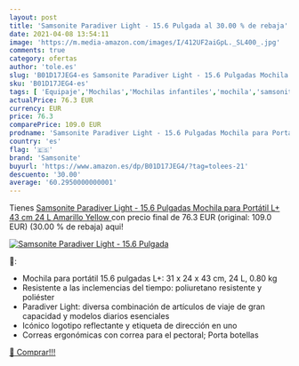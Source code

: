 ```yaml
---
layout: post
title: 'Samsonite Paradiver Light - 15.6 Pulgada al 30.00 % de rebaja'
date: 2021-04-08 13:54:11
image: 'https://m.media-amazon.com/images/I/412UF2aiGpL._SL400_.jpg'
comments: true
category: ofertas
author: 'tole.es'
slug: 'B01D17JEG4-es Samsonite Paradiver Light - 15.6 Pulgadas Mochila para...'
sku: 'B01D17JEG4-es'
tags: [ 'Equipaje','Mochilas','Mochilas infantiles','mochila','samsonite', ]
actualPrice: 76.3 EUR
currency: EUR
price: 76.3
comparePrice: 109.0 EUR
prodname: 'Samsonite Paradiver Light - 15.6 Pulgadas Mochila para Portátil L+  43 cm  24 L  Amarillo  Yellow '
country: 'es'
flag: '🇪🇸'
brand: 'Samsonite'
buyurl: 'https://www.amazon.es/dp/B01D17JEG4/?tag=tolees-21'
descuento: '30.00'
average: '60.2950000000001'
---
```


Tienes [Samsonite Paradiver Light - 15.6 Pulgadas Mochila para Portátil L+  43 cm  24 L  Amarillo  Yellow ](https://www.amazon.es/dp/B01D17JEG4/?tag=tolees-21) con precio final de  76.3 EUR (original: 109.0 EUR) (30.00 %  de rebaja) aqui!

[![Samsonite Paradiver Light - 15.6 Pulgada](https://m.media-amazon.com/images/I/412UF2aiGpL._SL400_.jpg)](https://www.amazon.es/dp/B01D17JEG4/?tag=tolees-21)

🔎:

- Mochila para portátil 15.6 pulgadas L+: 31 x 24 x 43 cm, 24 L, 0.80 kg
- Resistente a las inclemencias del tiempo: poliuretano resistente y poliéster
- Paradiver Light: diversa combinación de artículos de viaje de gran capacidad y modelos diarios esenciales
- Icónico logotipo reflectante y etiqueta de dirección en uno
- Correas ergonómicas con correa para el pectoral; Porta botellas

[🛒 Comprar!!!](https://www.amazon.es/dp/B01D17JEG4/?tag=tolees-21)
